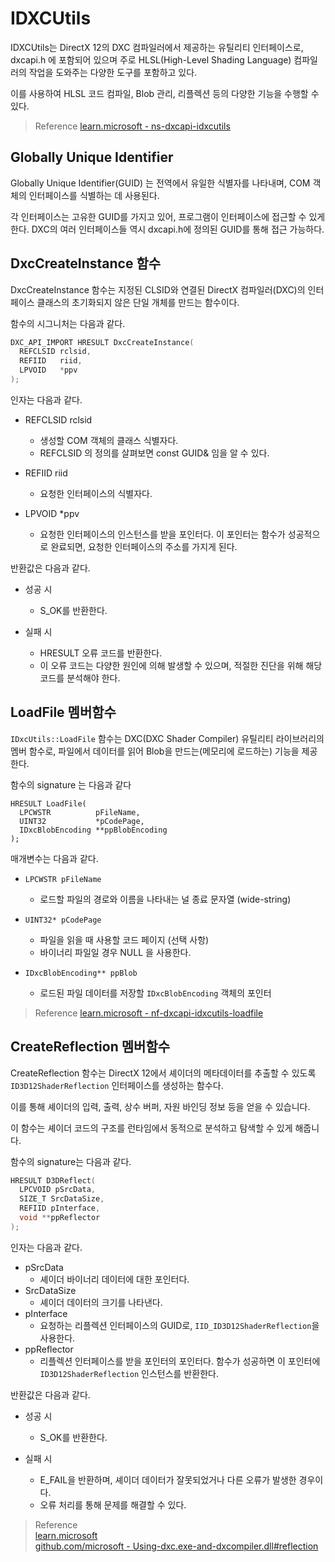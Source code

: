 # IDXCUtils
IDXCUtils는 DirectX 12의 DXC 컴파일러에서 제공하는 유틸리티 인터페이스로, dxcapi.h 에 포함되어 있으며 주로 HLSL(High-Level Shading Language) 컴파일러의 작업을 도와주는 다양한 도구를 포함하고 있다. 

이를 사용하여 HLSL 코드 컴파일, Blob 관리, 리플렉션 등의 다양한 기능을 수행할 수 있다.

> Reference
> [learn.microsoft - ns-dxcapi-idxcutils](https://learn.microsoft.com/en-us/windows/win32/api/dxcapi/ns-dxcapi-idxcutils)

## Globally Unique Identifier
Globally Unique Identifier(GUID) 는 전역에서 유일한 식별자를 나타내며, COM 객체의 인터페이스를 식별하는 데 사용된다. 

각 인터페이스는 고유한 GUID를 가지고 있어, 프로그램이 인터페이스에 접근할 수 있게 한다. DXC의 여러 인터페이스들 역시 dxcapi.h에 정의된 GUID를 통해 접근 가능하다.

## DxcCreateInstance 함수
DxcCreateInstance 함수는 지정된 CLSID와 연결된 DirectX 컴파일러(DXC)의 인터페이스 클래스의 초기화되지 않은 단일 개체를 만드는 함수이다.

함수의 시그니처는 다음과 같다.
```cpp
DXC_API_IMPORT HRESULT DxcCreateInstance(
  REFCLSID rclsid,
  REFIID   riid,
  LPVOID   *ppv
);
```

인자는 다음과 같다.
* REFCLSID rclsid
  * 생성할 COM 객체의 클래스 식별자다.
  * REFCLSID 의 정의를 살펴보면 const GUID& 임을 알 수 있다.
  
* REFIID riid
  * 요청한 인터페이스의 식별자다.

* LPVOID *ppv
  * 요청한 인터페이스의 인스턴스를 받을 포인터다. 이 포인터는 함수가 성공적으로 완료되면, 요청한 인터페이스의 주소를 가지게 된다.

반환값은 다음과 같다.
* 성공 시
  * S_OK를 반환한다.

* 실패 시
  * HRESULT 오류 코드를 반환한다.
  * 이 오류 코드는 다양한 원인에 의해 발생할 수 있으며, 적절한 진단을 위해 해당 코드를 분석해야 한다.

## LoadFile 멤버함수
`IDxcUtils::LoadFile` 함수는 DXC(DXC Shader Compiler) 유틸리티 라이브러리의 멤버 함수로, 파일에서 데이터를 읽어 Blob을 만드는(메모리에 로드하는) 기능을 제공한다. 

함수의 signature 는 다음과 같다

```
HRESULT LoadFile(
  LPCWSTR          pFileName,
  UINT32           *pCodePage,
  IDxcBlobEncoding **ppBlobEncoding
);
```

매개변수는 다음과 같다.

* `LPCWSTR pFileName`
  * 로드할 파일의 경로와 이름을 나타내는 널 종료 문자열 (wide-string)

* `UINT32* pCodePage`
  * 파일을 읽을 때 사용할 코드 페이지 (선택 사항)
  * 바이너리 파일일 경우 NULL 을 사용한다.

* `IDxcBlobEncoding** ppBlob`
  * 로드된 파일 데이터를 저장할 `IDxcBlobEncoding` 객체의 포인터

> Reference
> [learn.microsoft - nf-dxcapi-idxcutils-loadfile](https://learn.microsoft.com/ko-kr/windows/win32/api/dxcapi/nf-dxcapi-idxcutils-loadfile)

## CreateReflection 멤버함수
CreateReflection 함수는 DirectX 12에서 셰이더의 메타데이터를 추출할 수 있도록 `ID3D12ShaderReflection` 인터페이스를 생성하는 함수다.

이를 통해 셰이더의 입력, 출력, 상수 버퍼, 자원 바인딩 정보 등을 얻을 수 있습니다. 

이 함수는 셰이더 코드의 구조를 런타임에서 동적으로 분석하고 탐색할 수 있게 해줍니다.

함수의 signature는 다음과 같다.

```cpp
HRESULT D3DReflect(
  LPCVOID pSrcData,
  SIZE_T SrcDataSize,
  REFIID pInterface,
  void **ppReflector
);
```

인자는 다음과 같다.
* pSrcData
  * 셰이더 바이너리 데이터에 대한 포인터다.
* SrcDataSize
  * 셰이더 데이터의 크기를 나타낸다.
* pInterface
  * 요청하는 리플렉션 인터페이스의 GUID로, `IID_ID3D12ShaderReflection`을 사용한다.
* ppReflector
  * 리플렉션 인터페이스를 받을 포인터의 포인터다. 함수가 성공하면 이 포인터에 `ID3D12ShaderReflection` 인스턴스를 반환한다.

반환값은 다음과 같다.
* 성공 시  
  * S_OK를 반환한다.

* 실패 시  
  * E_FAIL을 반환하며, 셰이더 데이터가 잘못되었거나 다른 오류가 발생한 경우이다.
  * 오류 처리를 통해 문제를 해결할 수 있다.

> Reference   
> [learn.microsoft](https://learn.microsoft.com/en-us/windows/win32/api/dxcapi/nf-dxcapi-idxcutils-createreflection)  
> [github.com/microsoft - Using-dxc.exe-and-dxcompiler.dll#reflection](https://github.com/microsoft/DirectXShaderCompiler/wiki/Using-dxc.exe-and-dxcompiler.dll#reflection)  
